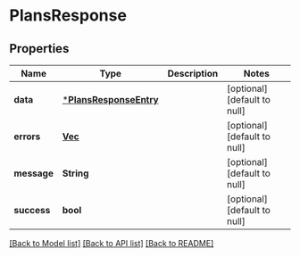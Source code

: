 # PlansResponse

## Properties

| Name        | Type                                             | Description | Notes                        |
| ----------- | ------------------------------------------------ | ----------- | ---------------------------- |
| **data**    | [***PlansResponseEntry**](PlansResponseEntry.md) |             | [optional] [default to null] |
| **errors**  | [**Vec<Error>**](Error.md)                       |             | [optional] [default to null] |
| **message** | **String**                                       |             | [optional] [default to null] |
| **success** | **bool**                                         |             | [optional] [default to null] |

[[Back to Model list]](../README.md#documentation-for-models) [[Back to API list]](../README.md#documentation-for-api-endpoints) [[Back to README]](../README.md)
